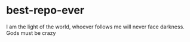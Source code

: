 # best-repo-ever
I am the light of the world, whoever follows me will never face darkness.
Gods must be crazy